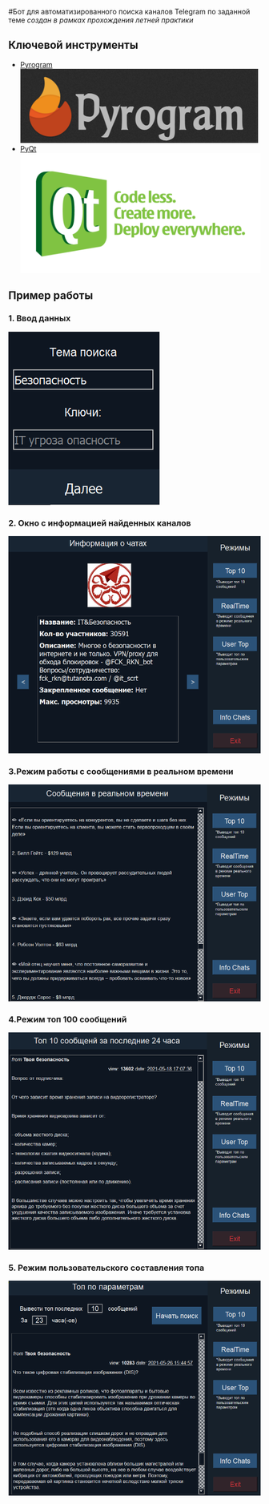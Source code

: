 #Бот для автоматизированного поиска каналов Telegram по заданной теме
_создан в рамках прохождения летней практики_
## Ключевой инструменты
* [Pyrogram](https://docs.pyrogram.org)![](z_readme_img/Screenshot_1.png)
* [PyQt](https://doc.qt.io/qtforpython/) ![](z_readme_img/Qt_logostrap_CMYK-1024x512.png)
## Пример работы
### 1. Ввод данных
![](z_readme_img/1.png)
### 2. Окно с информацией найденных каналов
![](z_readme_img/2.png)
### 3.Режим работы с сообщениями в реальном времени
![](z_readme_img/4.png)
### 4.Режим топ 100 сообщений
![](z_readme_img/5.png)
### 5. Режим пользовательского составления топа
![](z_readme_img/3.png)